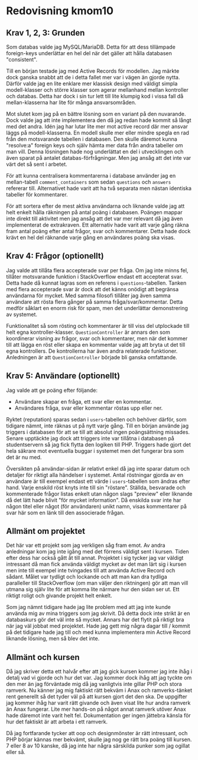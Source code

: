 ---
---
Redovisning kmom10
=========================


Krav 1, 2, 3: Grunden
---------------------

Som databas valde jag MySQL/MariaDB. Detta för att dess tillämpade foreign-keys underlättar en
hel del när det gäller att hålla databasen "consistent".

Till en början testade jag med Active Records för modellen. Jag märkte dock ganska snabbt att de
i detta fallet mer var i vägen än gjorde nytta. Därför valde jag en lite enklare mer klassisk
design med väldigt simpla modell-klasser och större klasser som agerar mellanhand mellan kontroller
och databas. Detta har dock i sin tur lett till lite klumpig kod i vissa fall då mellan-klasserna
har lite för många ansvarsområden.

Mot slutet kom jag på en bättre lösning som en variant på den nuvarande. Dock valde jag att inte
implementera den då jag redan hade kommit så långt med det andra. Idén jag har lutar lite mer mot
active record där mer ansvar läggs på modell-klasserna. En modell skulle mer eller mindre spegla
en rad från den motsvarande tabellen i databasen. Den skulle däremot kunna "resolve:a" foreign keys
och själv hämta mer data från andra tabeller om man vill. Denna lösningen hade nog underlättat en
del i utvecklingen och även sparat på antalet databas-förfrågningar. Men jag ansåg att det inte var
värt det så sent i arbetet.

För att kunna centralisera kommentarerna i database använder jag en mellan-tabell `comment_containers`
som sedan `questions` och `answers` refererar till. Alternativet hade varit att ha två separata men
nästan identiska tabeller för kommentarer.

För att sortera efter de mest aktiva användarna och liknande valde jag att helt enkelt hålla
räkningen på antal poäng i databasen. Poängen mappar inte direkt till aktivitet men jag ansåg att det
var mer relevant då jag även implementerat de extrakraven. Ett alternativ hade varit att varje gång
räkna fram antal poäng efter antal frågor, svar och kommentarer. Detta hade dock krävt en hel del
räknande varje gång en användares poäng ska visas.


Krav 4: Frågor (optionellt)
---------------------------

Jag valde att tillåta flera accepterade svar per fråga. Om jag inte minns fel, tillåter motsvarande
funktion i StackOverflow endast ett accepterat svar. Detta hade då kunnat lagras som en referens i
`questions`-tabellen. Tanken med flera accepterade svar är dock att det känns onödigt att begränsa
användarna för mycket. Med samma filosofi tillåter jag även samma användare att rösta flera gånger
på samma fråga/svar/kommentar. Detta medför såklart en enorm risk för spam, men det underlättar
demonstrering av systemet.

Funktionalitet så som rösting och kommentarer är till viss del utplockade till helt egna
kontroller-klasser. `QuestionController` är annars den som koordinerar visning av frågor, svar och
kommentarer, men när det kommer till att lägga en röst eller skapa en kommentar valde jag att bryta
ut det till egna kontrollers. De kontrollerna har även andra relaterade funktioner. Anledningen är
att `QuestionController` började bli ganska omfattande.


Krav 5: Användare (optionellt)
------------------------------

Jag valde att ge poäng efter följande:

* Användare skapar en fråga, ett svar eller en kommentar.
* Användares fråga, svar eller kommentar röstas upp eller ner.

Ryktet (reputation) sparas sedan i `users`-tabellen och behöver därför, som tidigare nämnt, inte
räknas ut på nytt varje gång. Till en början använde jag triggers i databasen för att se till att
absolut ingen poängsättning missades. Senare upptäckte jag dock att triggers inte var tillåtna
i databasen på studentservern så jag fick flytta den logiken till PHP. Triggers hade gjort det hela
säkrare mot eventuella buggar i systemet men det fungerar bra som det är nu med.

Översikten på användar-sidan är relativt enkel då jag inte sparar datum och detaljer för riktigt
alla händelser i systemet. Antal röstningar gjorda av en användare är till exempel endast ett värde
i `users`-tabellen som ändras efter hand. Varje enskild röst knyts inte till sin "röstare". Ställda,
besvarade och kommenterade frågor listas enkelt utan någon slags "preview" eller liknande då det
lätt hade blivit "för mycket information". Då enskilda svar inte har någon titel eller något (för
användaren) unikt namn, visas kommentarer på svar här som en länk till den associerade frågan.


Allmänt om projektet
--------------------

Det här var ett projekt som jag verkligen såg fram emot. Av andra anledningar kom jag inte igång med
det förrens väldigt sent i kursen. Tiden efter dess har också gått åt till annat. Projektet i sig
tycker jag var väldigt intressant då man fick använda väldigt mycket av det man lärt sig i kursen
men inte till exempel inte tvingades till att använda Active Record och sådant. Målet var tydligt och
lockande och att man kan dra tydliga paralleller till StackOverflow (om man väljer den riktningen)
gör att man vill utmana sig själv lite för att komma lite närmare hur den sidan ser ut. Ett riktigt
roligt och givande projekt helt enkelt.

Som jag nämnt tidigare hade jag lite problem med att jag inte kunde använda mig av mina triggers som
jag skrivit. Då detta dock inte strikt är en databaskurs gör det väl inte så mycket. Annars har det
flytit på riktigt bra när jag väl jobbat med projektet. Hade jag gett mig några dagar till / kommit
på det tidigare hade jag till och med kunna implementera min Active Record liknande lösning, men så
blev det inte.


Allmänt och kursen
------------------

Då jag skriver detta ett halvår efter att jag gick kursen kommer jag inte ihåg i detalj vad vi gjorde
och hur det var. Jag kommer dock ihåg att jag tyckte om den mer än jag förväntade mig då jag vanligtvis
inte gillar PHP och stora ramverk. Nu känner jag mig faktiskt rätt bekväm i Anax och ramverks-tänket
rent generellt så det tyder väl på att kursen gjort det den ska. De uppgifter jag kommer ihåg har varit
rätt givande och även visat lite hur andra ramverk än Anax fungerar. Lite mer hands-on på något annat
ramverk utöver Anax hade däremot inte varit helt fel. Dokumentation ger ingen jättebra känsla för hur
det faktiskt är att arbeta i ett ramverk.

Då jag fortfarande tycker att oop och designmönster är rätt intressant, och PHP börjar kännas mer
bekvämt, skulle jag nog ge rätt bra poäng till kursen. 7 eller 8 av 10 kanske, då jag inte har några
särskilda punker som jag ogillat eller så.
